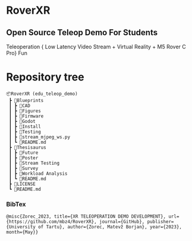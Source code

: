 # RoverXR

## Open Source Teleop Demo For Students

Teleoperation { Low Latency Video Stream + Virtual Reality + M5 Rover C Pro} Fun

# Repository tree

```
📦RoverXR (edu_teleop_demo)
 ┣ 📂Blueprints
 ┃ ┣ 📂CAD
 ┃ ┣ 📂Figures
 ┃ ┣ 📂Firmware
 ┃ ┣ 📂Godot
 ┃ ┣ 📂Install
 ┃ ┣ 📂Testing
 ┃ ┣ 📜stream_mjpeg_ws.py
 ┃ ┗ 📜README.md
 ┣ 📂Thesisaurus
 ┃ ┣ 📂Future
 ┃ ┣ 📂Poster
 ┃ ┣ 📂Stream Testing
 ┃ ┣ 📂Survey
 ┃ ┣ 📂Workload Analysis
 ┃ ┗ 📜README.md
 ┣ 📜LICENSE
 ┗ 📜README.md
```


### BibTex

```
@misc{Zorec_2023, title={XR TELEOPERATION DEMO DEVELOPMENT}, url={https://github.com/mbz4/RoverXR}, journal={GitHub}, publisher={University of Tartu}, author={Zorec, Matevž Borjan}, year={2023}, month={May}} 
```